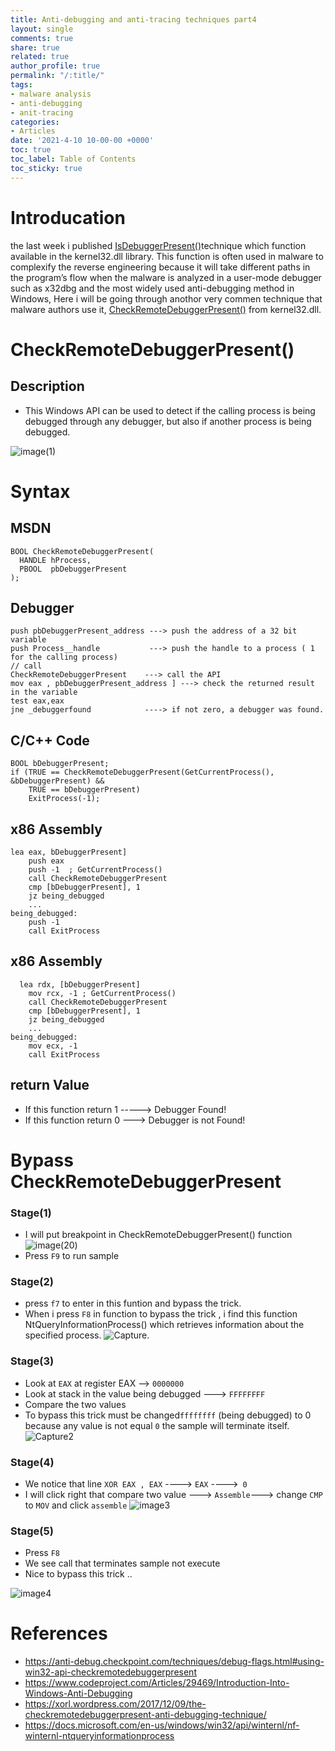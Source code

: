 ```yaml
---
title: Anti-debugging and anti-tracing techniques part4
layout: single
comments: true
share: true
related: true
author_profile: true
permalink: "/:title/"
tags:
- malware analysis 
- anti-debugging
- anit-tracing
categories:
- Articles
date: '2021-4-10 10-00-00 +0000'
toc: true
toc_label: Table of Contents
toc_sticky: true
---
```

# Introducation 

the last week i published [IsDebuggerPresent()](https://malgamy.github.io/Anti-debugging-and-anti-tracing-techniques/)technique which function available in the kernel32.dll library.
This function is often used in malware to complexify the reverse engineering because it will take different paths in the program’s flow when the 
malware is analyzed in a user-mode debugger such as x32dbg and the most widely used anti-debugging method in Windows, Here i will
be going through anothor very commen technique that malware authors use it, [CheckRemoteDebuggerPresent()](https://docs.microsoft.com/en-us/windows/win32/api/debugapi/nf-debugapi-checkremotedebuggerpresent) from kernel32.dll.

<!-- more -->
# CheckRemoteDebuggerPresent()

## Description 

* This Windows API can be used to detect if the calling process is being debugged through any debugger, but also if another process is being debugged.

![image(1)](https://user-images.githubusercontent.com/74544712/114262513-aa129280-99e0-11eb-94c3-901fa4300b60.PNG)

# Syntax
## MSDN

```
BOOL CheckRemoteDebuggerPresent(
  HANDLE hProcess,
  PBOOL  pbDebuggerPresent
);
```
## Debugger 

```
push pbDebuggerPresent_address ---> push the address of a 32 bit variable
push Process__handle           ---> push the handle to a process ( 1 for the calling process)
// call
CheckRemoteDebuggerPresent    ---> call the API
mov eax , pbDebuggerPresent_address ] ---> check the returned result in the variable
test eax,eax
jne _debuggerfound            ----> if not zero, a debugger was found.
```
## C/C++ Code
```
BOOL bDebuggerPresent;
if (TRUE == CheckRemoteDebuggerPresent(GetCurrentProcess(), &bDebuggerPresent) &&
    TRUE == bDebuggerPresent)
    ExitProcess(-1);
```
## x86 Assembly
```
lea eax, bDebuggerPresent]
    push eax
    push -1  ; GetCurrentProcess()
    call CheckRemoteDebuggerPresent
    cmp [bDebuggerPresent], 1
    jz being_debugged
    ...
being_debugged:
    push -1
    call ExitProcess
```
## x86 Assembly
```
  lea rdx, [bDebuggerPresent]
    mov rcx, -1 ; GetCurrentProcess()
    call CheckRemoteDebuggerPresent
    cmp [bDebuggerPresent], 1
    jz being_debugged
    ...
being_debugged:
    mov ecx, -1
    call ExitProcess
```
## return Value 
* If this function return 1 ----->  Debugger Found!
* If this function return 0 --->  Debugger is not  Found!
# Bypass CheckRemoteDebuggerPresent
### Stage(1)
* I will put breakpoint in CheckRemoteDebuggerPresent() function 
![image(20)](https://user-images.githubusercontent.com/74544712/114263583-c1ed1500-99e6-11eb-9dce-98eac27f76b3.PNG)
* Press ```F9``` to run sample
### Stage(2)
* press ```f7``` to enter in this funtion and bypass the trick.
* When i press ```F8``` in function to bypass the trick , i find this function NtQueryInformationProcess() which retrieves information about the specified process.
![Capture](https://user-images.githubusercontent.com/74544712/114264674-86ede000-99ec-11eb-82f8-3ad5a6904cb3.PNG).
### Stage(3)
 * Look at ```EAX``` at register EAX --> ```0000000```
 * Look at stack in the value being debugged ---> ```FFFFFFFF```
 * Compare the two values
 * To bypass this trick must  be changed```ffffffff``` (being debugged) to 0 because any value is not equal ```0``` the sample will terminate itself.
 ![Capture2](https://user-images.githubusercontent.com/74544712/114265718-b30c5f80-99f2-11eb-9ab2-6f9dcd8f02f6.PNG)
### Stage(4)
 * We notice that line ``` XOR EAX , EAX ``` ----> ```EAX``` ---->``` 0```
 * I will click right that compare two value ---> ```Assemble```---> change ```CMP``` to ```MOV``` and click ```assemble```
![image3](https://user-images.githubusercontent.com/74544712/114266598-7131e800-99f7-11eb-8c94-2ba6ee4be5f3.PNG)
### Stage(5) 
 * Press ```F8``` 
 * We see call that terminates sample not execute 
 * Nice to bypass this trick ..

![image4](https://user-images.githubusercontent.com/74544712/114266628-8ad32f80-99f7-11eb-9736-59a6d0d30e64.PNG)
# References

* https://anti-debug.checkpoint.com/techniques/debug-flags.html#using-win32-api-checkremotedebuggerpresent
* https://www.codeproject.com/Articles/29469/Introduction-Into-Windows-Anti-Debugging
* https://xorl.wordpress.com/2017/12/09/the-checkremotedebuggerpresent-anti-debugging-technique/
* https://docs.microsoft.com/en-us/windows/win32/api/winternl/nf-winternl-ntqueryinformationprocess


